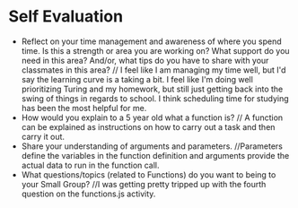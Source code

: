 # Self Evaluation

- Reflect on your time management and awareness of where you spend time. Is this a strength or area you are working on? What support do you need in this area? And/or, what tips do you have to share with your classmates in this area?
// I feel like I am managing my time well, but I'd say the learning curve is a taking a bit. I feel like I'm doing well prioritizing Turing and my homework, but still just getting back into the swing of things in regards to school. I think scheduling time for studying has been the most helpful for me.
- How would you explain to a 5 year old what a function is?
// A function can be explained as instructions on how to carry out a task and then carry it out.
- Share your understanding of arguments and parameters.
//Parameters define the variables in the function definition and arguments provide the actual data to run in the function call. 
- What questions/topics (related to Functions) do you want to being to your Small Group?
//I was getting pretty tripped up with the fourth question on the functions.js activity.
